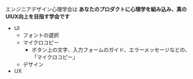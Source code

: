 
エンジニアデザイン心理学会は **あなたのプロダクトに心理学を組み込み、真のUIUX向上を目指す学会です**







- UI
    - フォントの選択
    - マイクロコピー
        - ボタン上の文字、入力フォームのガイド、エラーメッセージなどの、「マイクロコピー」
    - デザイン
- UX
